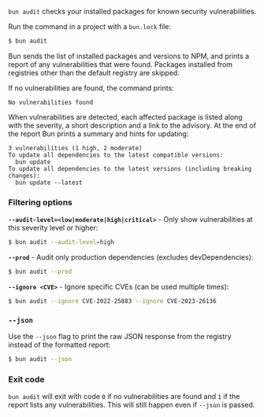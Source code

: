 `bun audit` checks your installed packages for known security vulnerabilities.

Run the command in a project with a `bun.lock` file:

```bash
$ bun audit
```

Bun sends the list of installed packages and versions to NPM, and prints a report of any vulnerabilities that were found. Packages installed from registries other than the default registry are skipped.

If no vulnerabilities are found, the command prints:

```
No vulnerabilities found
```

When vulnerabilities are detected, each affected package is listed along with the severity, a short description and a link to the advisory. At the end of the report Bun prints a summary and hints for updating:

```
3 vulnerabilities (1 high, 2 moderate)
To update all dependencies to the latest compatible versions:
  bun update
To update all dependencies to the latest versions (including breaking changes):
  bun update --latest
```

### Filtering options

**`--audit-level=<low|moderate|high|critical>`** - Only show vulnerabilities at this severity level or higher:

```bash
$ bun audit --audit-level=high
```

**`--prod`** - Audit only production dependencies (excludes devDependencies):

```bash
$ bun audit --prod
```

**`--ignore <CVE>`** - Ignore specific CVEs (can be used multiple times):

```bash
$ bun audit --ignore CVE-2022-25883 --ignore CVE-2023-26136
```

### `--json`

Use the `--json` flag to print the raw JSON response from the registry instead of the formatted report:

```bash
$ bun audit --json
```

### Exit code

`bun audit` will exit with code `0` if no vulnerabilities are found and `1` if the report lists any vulnerabilities. This will still happen even if `--json` is passed.

